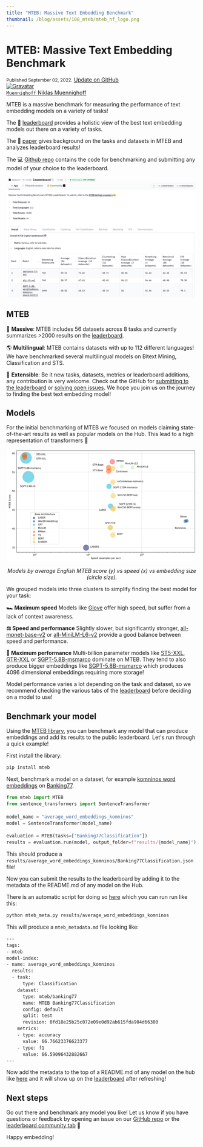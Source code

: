 ```yaml
---
title: "MTEB: Massive Text Embedding Benchmark" 
thumbnail: /blog/assets/108_mteb/mteb_hf_logo.png
---
```



<h1>MTEB: Massive Text Embedding Benchmark</h1>

<div class="blog-metadata">
    <small>Published September 02, 2022.</small>
    <a target="_blank" class="btn no-underline text-sm mb-5 font-sans" href="https://github.com/huggingface/blog/blob/main/mteb.md">
        Update on GitHub
    </a>
</div>

<div class="author-card">
    <a href="/Muennighoff">
        <img class="avatar avatar-user" src="https://aeiljuispo.cloudimg.io/v7/https://s3.amazonaws.com/moonup/production/uploads/1659799717718-5f1eb362eec0ad2a071ad6e2.jpeg?w=200&h=200&f=face" title="Gravatar">
        <div class="bfc">
            <code>Muennighoff</code>
            <span class="fullname">Niklas Muennighoff</span>
        </div>
    </a>
</div>


MTEB is a massive benchmark for measuring the performance of text embedding models on a variety of tasks!

The 🥇 [leaderboard](https://huggingface.co/spaces/mteb/leaderboard) provides a holistic view of the best text embedding models out there on a variety of tasks. 

The 📝 [paper](https://arxiv.org/abs/2210.07316) gives background on the tasks and datasets in MTEB and analyzes leaderboard results!

The 💻 [Github repo](https://github.com/embeddings-benchmark/mteb) contains the code for benchmarking and submitting any model of your choice to the leaderboard.


<p align="center">
    <img src="assets/108_mteb/leaderboard.png" width=500>
</p>


## MTEB 


🐋 **Massive**: MTEB includes 56 datasets across 8 tasks and currently summarizes >2000 results on the [leaderboard](https://huggingface.co/spaces/mteb/leaderboard). 

🌎 **Multilingual**: MTEB contains datasets with up to 112 different languages! We have benchmarked several multilingual models on Bitext Mining, Classification and STS. 

🦚 **Extensible**: Be it new tasks, datasets, metrics or leaderboard additions, any contribution is very welcome. Check out the GitHub for [submitting to the leaderboard](https://github.com/embeddings-benchmark/mteb#leaderboard) or [solving open issues](https://github.com/embeddings-benchmark/mteb/issues). We hope you join us on the journey to finding the best text embedding model!

## Models

For the initial benchmarking of MTEB we focused on models claiming state-of-the-art results as well as popular models on the Hub. This lead to a high representation of transformers 🤖


<p align="center">
    <img src="assets/108_mteb/benchmark.png" width=500>
</p>
<p align="center">
    <em>Models by average English MTEB score (y) vs speed (x) vs embedding size (circle size).</em> 
</p>


We grouped models into three clusters to simplify finding the best model for your task:

**🏎 Maximum speed** Models like [Glove](https://huggingface.co/sentence-transformers/average_word_embeddings_glove.6B.300d) offer high speed, but suffer from a lack of context awareness.

**⚖️ Speed and performance** Slightly slower, but significantly stronger, [all-mpnet-base-v2](https://huggingface.co/sentence-transformers/all-mpnet-base-v2) or [all-MiniLM-L6-v2](https://huggingface.co/sentence-transformers/all-MiniLM-L6-v2) provide a good balance between speed and performance.

**💪 Maximum performance** Multi-billion parameter models like [ST5-XXL](https://huggingface.co/sentence-transformers/sentence-t5-xxl), [GTR-XXL](https://huggingface.co/sentence-transformers/gtr-t5-xxl) or [SGPT-5.8B-msmarco](https://huggingface.co/Muennighoff/SGPT-5.8B-weightedmean-msmarco-specb-bitfit) dominate on MTEB. They tend to also produce bigger embeddings like [SGPT-5.8B-msmarco](https://huggingface.co/Muennighoff/SGPT-5.8B-weightedmean-msmarco-specb-bitfit) which produces 4096 dimensional embeddings requiring more storage!


Model performance varies a lot depending on the task and  dataset, so we recommend checking the various tabs of the [leaderboard](https://huggingface.co/spaces/mteb/leaderboard) before deciding on a model to use!


## Benchmark your model

Using the [MTEB library](https://github.com/embeddings-benchmark/mteb), you can benchmark any model that can produce embeddings and add its results to the public leaderboard. Let's run through a quick example!


First install the library:
```sh
pip install mteb
```

Next, benchmark a model on a dataset, for example [komninos word embeddings](https://huggingface.co/sentence-transformers/average_word_embeddings_komninos) on [Banking77](https://huggingface.co/datasets/mteb/banking77).

```python
from mteb import MTEB
from sentence_transformers import SentenceTransformer

model_name = "average_word_embeddings_komninos"
model = SentenceTransformer(model_name)

evaluation = MTEB(tasks=["Banking77Classification"])
results = evaluation.run(model, output_folder=f"results/{model_name}")
```

This should produce a `results/average_word_embeddings_komninos/Banking77Classification.json` file!

Now you can submit the results to the leaderboard by adding it to the metadata of the README.md of any model on the Hub.

There is an automatic script for doing so [here](https://github.com/embeddings-benchmark/mteb/blob/main/scripts/mteb_meta.py) which you can run run like this:

```sh
python mteb_meta.py results/average_word_embeddings_komninos
```

This will produce a `mteb_metadata.md` file looking like:
```sh
---
tags:
- mteb
model-index:
- name: average_word_embeddings_komninos
  results:
  - task:
      type: Classification
    dataset:
      type: mteb/banking77
      name: MTEB Banking77Classification
      config: default
      split: test
      revision: 0fd18e25b25c072e09e0d92ab615fda904d66300
    metrics:
    - type: accuracy
      value: 66.76623376623377
    - type: f1
      value: 66.59096432882667
---
```

Now add the metadata to the top of a README.md of any model on the hub like [here](https://huggingface.co/Muennighoff/SGPT-5.8B-weightedmean-msmarco-specb-bitfit/blob/main/README.md) and it will show up on the [leaderboard](https://huggingface.co/spaces/mteb/leaderboard) after refreshing!

## Next steps

Go out there and benchmark any model you like! Let us know if you have questions or feedback by opening an issue on our [GitHub repo](https://github.com/embeddings-benchmark/mteb) or the [leaderboard community tab](https://huggingface.co/spaces/mteb/leaderboard/discussions) 🤗

Happy embedding!
